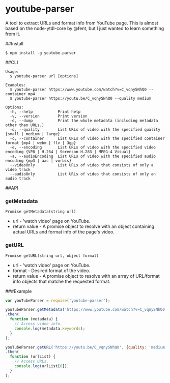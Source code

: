 # youtube-parser
A tool to extract URLs and format info from YouTube page.
This is almost based on the node-ytdl-core by @fent, but I just wanted to learn something from it.

##Install

```
$ npm install -g youtube-parser
```

##CLI

```
Usage:
  $ youtube-parser url [options]

Examples:
  $ youtube-parser https://www.youtube.com/watch?v=C_vqnySNhQ0 --container mp4
  $ youtube-parser https://youtu.be/C_vqnySNhQ0 --quality medium

Options:
  -h, --help           Print help
  -v, --version        Print version
  -d, --dump           Print the whole metadata (including metadata other than URLs.)
  -q, --quality        List URLs of video with the specified quality {small | medium | large}
  -c, --container      List URLs of video with the specified container format {mp4 | webm | flv | 3gp}
  -e, --encoding       List URLs of video with the specified video encoding {VP8 | H.264 | Sorenson H.283 | MPEG-4 Visual}
  -a, --audioEncoding  List URLs of video with the specified audio encoding {mp3 | aac | vorbis}
  --videoOnly          List URLs of video that consists of only a video track
  --audioOnly          List URLs of video that consists of only an audio track
```

##API

### getMetadata
```
Promise getMetadata(string url)
```

* url - 'watch video' page on YouTube.
* return value - A promise object to resolve with an object containing actual URLs and format info of the page's video.

### getURL
```
Promise getURL(string url, object format)
```

* url - 'watch video' page on YouTube.
* format - Desired format of the video.
* return value - A promise object to resolve with an array of URL/format info objects that matche the requested format.

###Example
```js
var youTubeParser = require('youtube-parser');

youTubeParser.getMetadata('https://www.youtube.com/watch?v=C_vqnySNhQ0')
.then(
  function (metadata) {
    // Access video info.
    console.log(metadata.keywords);
  }
);

youTubeParser.getURL('https://youtu.be/C_vqnySNhQ0', {quality: 'medium', container: 'mp4'})
.then(
  function (urlList) {
    // Access URLs.
    console.log(urlList[0]);
  }
);
```
